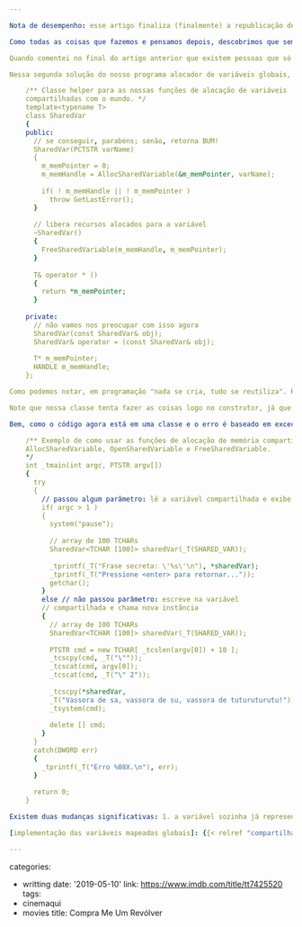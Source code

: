 ```yaml
---

Nota de desempenho: esse artigo finaliza (finalmente) a republicação de todos os artigos do antigo blogue. Isso quer dizer que a partir de agora eu sou obrigado a trabalhar, e, se quiser manter meu ritmo atual, vou ter que fazer mais do que cinco cliques do mouse.

Como todas as coisas que fazemos e pensamos depois, descobrimos que sempre existe uma outra maneira de fazer a mesma coisa. Se é melhor ou não, pode ser uma questão de gosto, estética, objetivos de vida, etc. Com a [implementação das variáveis mapeadas globais] não foi diferente. Bem, é isso que se espera fazer com código experimental: experimentos. E deu no que deu: SharedVar versão 2.0 alpha Enterprise Edition.

Quando comentei no final do artigo anterior que existem pessoas que só conseguem gerar código dentro de uma classe, não estava brincando. Existem linguagens, inclusive, que suportam apenas o paradigma de orientação a objetos, e levam isso muito a sério. C++ com certeza não é uma dessas linguagens, o que quer dizer que você tem a liberdade e a responsabilidade de tomar o melhor caminho para determinado problema.

Nessa segunda solução do nosso programa alocador de variáveis globais, pra variar, vamos utilizar uma classe. E pra entrar de vez no mundo POO vamos utilizar de quebra tratamento de erro orientado a exceções. Como vamos notar, aplicadas adequadamente, essas duas características da linguagem conseguirão um código mais simples de entender, embora não se possa dizer o mesmo da implementação "under the hood".

    /** Classe helper para as nossas funções de alocação de variáveis
    compartilhadas com o mundo. */
    template<typename T>
    class SharedVar
    {
    public:
      // se conseguir, parabéns; senão, retorna BUM!
      SharedVar(PCTSTR varName)
      {
        m_memPointer = 0;
        m_memHandle = AllocSharedVariable(&m_memPointer, varName);
    
        if( ! m_memHandle || ! m_memPointer )
          throw GetLastError();
      }
    
      // libera recursos alocados para a variável
      ~SharedVar()
      {
        FreeSharedVariable(m_memHandle, m_memPointer);
      }
    
      T& operator * ()
      {
        return *m_memPointer;
      }
    
    private:
      // não vamos nos preocupar com isso agora
      SharedVar(const SharedVar& obj);
      SharedVar& operator = (const SharedVar& obj);
    
      T* m_memPointer;
      HANDLE m_memHandle;
    }; 

Como podemos notar, em programação "nada se cria, tudo se reutiliza". Reutilização é boa quando podemos acrescentar características adicionais ao código sem deturpar seu objetivo original. E isso é bom.

Note que nossa classe tenta fazer as coisas logo no construtor, já que seu único objetivo é representar uma variável da memória cachê. Se ela não for bem-sucedida em sua missão, ela explode, porque não há nada que ela possa fazer para garantir a integridade do objeto sendo criado e ela não tem como saber qual o melhor tratamento de erro para o usuário da classe. Geralmente o melhor - ou pelo menos o mais adequado - é o tratamento que o usuário dá ao seu código, porque o usuário da classe é que deve saber o contexto de execução do seu código.

Bem, como o código agora está em uma classe e o erro é baseado em exceção, o código cliente muda um pouco:

    /** Exemplo de como usar as funções de alocação de memória compartilhada
    AllocSharedVariable, OpenSharedVariable e FreeSharedVariable.
    */
    int _tmain(int argc, PTSTR argv[])
    {
      try
      {
        // passou algum parâmetro: lê a variável compartilhada e exibe
        if( argc > 1 )
        {
          system("pause");
    
          // array de 100 TCHARs
          SharedVar<TCHAR [100]> sharedVar(_T(SHARED_VAR));
    
          _tprintf(_T("Frase secreta: \'%s\'\n"), *sharedVar);
          _tprintf(_T("Pressione <enter> para retornar..."));
          getchar();
        }
        else // não passou parâmetro: escreve na variável 
        // compartilhada e chama nova instância
        {
          // array de 100 TCHARs
          SharedVar<TCHAR [100]> sharedVar(_T(SHARED_VAR));
    
          PTSTR cmd = new TCHAR[ _tcslen(argv[0]) + 10 ];
          _tcscpy(cmd, _T("\""));
          _tcscat(cmd, argv[0]);
          _tcscat(cmd, _T("\" 2"));
    
          _tcscpy(*sharedVar,
          _T("Vassora de sa, vassora de su, vassora de tuturuturutu!"));
          _tsystem(cmd);
    
          delete [] cmd;
        }
      }
      catch(DWORD err)
      {
        _tprintf(_T("Erro %08X.\n"), err);
      }
    
      return 0;
    } 

Existem duas mudanças significativas: 1. a variável sozinha já representa a memória compartilhada; 2. o tratamento de erro agora é centralizado em apenas um ponto. Se pra melhor ou pior, eu não sei. Tratamento de exceções e classes são duas "modernisses" que podem ou não se encaixar em um projeto de desenvolvimento. Tudo vai depender de tudo. Por isso a melhor saída depende de como será a entrada.

[implementação das variáveis mapeadas globais]: {{< relref "compartilhando-variaveis-com-o-mundo" >}}

---
```

categories:
- writting
date: '2019-05-10'
link: https://www.imdb.com/title/tt7425520
tags:
- cinemaqui
- movies
title: Compra Me Um Revólver
